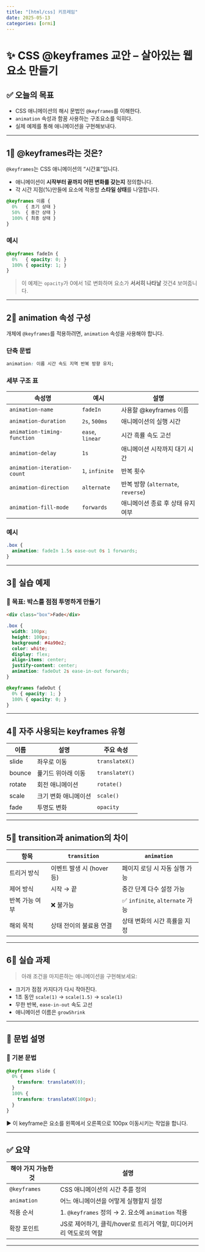 ```yaml
---
title: "[html/css] 키프레임"
date: 2025-05-13
categories: [ormi]
---
```



# ✨ CSS @keyframes 교안 – 살아있는 웹 요소 만들기

## ✅ 오늘의 목표

* CSS 애니메이션의 해시 문법인 `@keyframes`를 이해한다.
* `animation` 속성과 함꿈 사용하는 구조요소를 익히다.
* 실제 예제를 통해 애니메이션을 구현해보내다.

---

## 1⃣ @keyframes라는 것은?

`@keyframes`는 CSS 애니메이션의 “시간표”입니다.

* 애니메이션이 **시작부터 끝까지 어떤 변화를 갖는지** 정의합니다.
* 각 시간 지점(%)만들에 요소에 적용할 **스타일 상태**를 나열합니다.

```css
@keyframes 이름 {
  0%   { 초기 상태 }
  50%  { 중간 상태 }
  100% { 최종 상태 }
}
```

### 예시

```css
@keyframes fadeIn {
  0%   { opacity: 0; }
  100% { opacity: 1; }
}
```

> 이 예제는 `opacity`가 0에서 1로 변화하며 요소가 **서서히 나타날** 것건4 보여줍니다.

---

## 2⃣ animation 속성 구성

개체에 `@keyframes`를 적용하려면, `animation` 속성을 사용해야 합니다.

### 단축 문법

```css
animation: 이름 시간 속도 지역 반복 방향 유지;
```

### 세부 구조 표

| 속성명                         | 예시               | 설명                             |
| --------------------------- | ---------------- | ------------------------------ |
| `animation-name`            | `fadeIn`         | 사용할 @keyframes 이름              |
| `animation-duration`        | `2s`, `500ms`    | 애니메이션의 실행 시간                   |
| `animation-timing-function` | `ease`, `linear` | 시간 흑률 속도 고선                    |
| `animation-delay`           | `1s`             | 애니메이션 시작까지 대기 시간               |
| `animation-iteration-count` | `1`, `infinite`  | 반복 횟수                          |
| `animation-direction`       | `alternate`      | 반복 방향 (`alternate`, `reverse`) |
| `animation-fill-mode`       | `forwards`       | 애니메이션 종료 후 상태 유지 여부            |

### 예시

```css
.box {
  animation: fadeIn 1.5s ease-out 0s 1 forwards;
}
```

---

## 3⃣ 실습 예제

### 🌟 목표: 박스를 점점 투명하게 만들기

```html
<div class="box">Fade</div>
```

```css
.box {
  width: 100px;
  height: 100px;
  background: #4a90e2;
  color: white;
  display: flex;
  align-items: center;
  justify-content: center;
  animation: fadeOut 2s ease-in-out forwards;
}

@keyframes fadeOut {
  0% { opacity: 1; }
  100% { opacity: 0; }
}
```

---

## 4⃣ 자주 사용되는 keyframes 유형

| 이름     | 설명          | 주요 속성          |
| ------ | ----------- | -------------- |
| slide  | 좌우로 이동      | `translateX()` |
| bounce | 퓵기드 위아래 이동  | `translateY()` |
| rotate | 회전 애니메이션    | `rotate()`     |
| scale  | 크기 변화 애니메이션 | `scale()`      |
| fade   | 투명도 변화      | `opacity`      |

---

## 5⃣ transition과 animation의 차이

| 항목       | `transition`       | `animation`                  |
| -------- | ------------------ | ---------------------------- |
| 트리거 방식   | 이벤트 발생 시 (hover 등) | 페이지 로딩 시 자동 실행 가능            |
| 제어 방식    | 시작 → 끝             | 중간 단계 다수 설정 가능               |
| 반복 가능 여부 | ❌ 불가능              | ✅ `infinite`, `alternate` 가능 |
| 해외 목적    | 상태 전이의 불료용 연결      | 상태 변화의 시간 흑률을 지정             |

---

## 6⃣ 실습 과제

> 아래 조건을 마지른하는 애니메이션을 구현해보세요:

* 크기가 점점 카지다가 다시 작아진다.
* 1초 동안 `scale(1)` → `scale(1.5)` → `scale(1)`
* 무한 반복, `ease-in-out` 속도 고선
* 애니메이션 이름은 `growShrink`

---

## 📎 문법 설명

### 📌 기본 문법

```css
@keyframes slide {
  0% {
    transform: translateX(0);
  }
  100% {
    transform: translateX(100px);
  }
}
```

▶️ 이 keyframe은 요소를 왼쪽에서 오른쪽으로 100px 이동시키는 작업을 합니다.

---

## ✅ 요약

| 해야 가지 가능한 것  | 설명                                         |
| ------------ | ------------------------------------------ |
| `@keyframes` | CSS 애니메이션의 시간 추를 정의                        |
| `animation`  | 어느 애니메이션을 어떻게 실행할지 설정                      |
| 적용 순서        | 1. `@keyframes` 정의 → 2. 요소에 `animation` 적용 |
| 확장 포인트       | JS로 제어하기, 클릭/hover로 트리거 역할, 미디어커리 역도로의 역할  |

---

